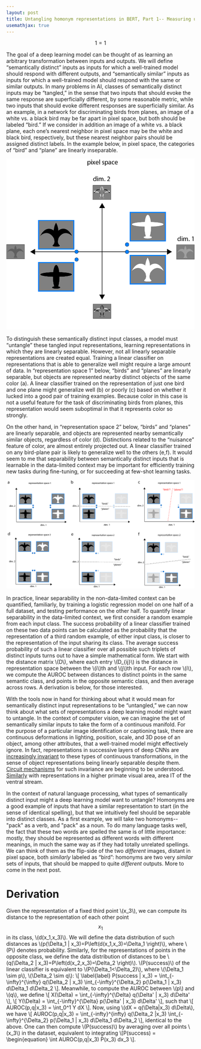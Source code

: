 ```yaml
---
layout: post
title: Untangling homonym representations in BERT, Part 1-- Measuring untangling
usemathjax: true
---
```


$$ 1 = 1 $$

The goal of a deep learning model can be thought of as learning an arbitrary transformation between inputs and outputs. We will define “semantically distinct” inputs as inputs for which a well-trained model should respond with different outputs, and “semantically similar” inputs as inputs for which a well-trained model should respond with the same or similar outputs. In many problems in AI, classes of semantically distinct inputs may be “tangled,” in the sense that two inputs that should evoke the same response are superficially different, by some reasonable metric, while two inputs that should evoke different responses are superficially similar. As an example, in a network for discriminating birds from planes, an image of a white vs. a black bird may be far apart in pixel space, but both should be labeled “bird.” If we consider in addition an image of a white vs. a black plane, each one’s nearest neighbor in pixel space may be the white and black bird, respectively, but these nearest neighbor pairs should be assigned distinct labels. In the example below, in pixel space, the categories of “bird” and “plane” are linearly inseparable.

![Birds and planes “tangled” in pixel space, projected on a pair of useful axes](/images/bird_plane_manifolds.png)

To distinguish these semantically distinct input classes, a model must “untangle” these tangled input representations, learning representations in which they are linearly separable. However, not all linearly separable representations are created equal. Training a linear classifier on representations that is able to generalize well might require a large amount of data. In “representation space 1” below, “birds” and “planes” are linearly separable, but objects are represented nearby distinct objects of the same color (a). A linear classifier trained on the representation of just one bird and one plane might generalize well (b) or poorly (c) based on whether it lucked into a good pair of training examples. Because color in this case is not a useful feature for the task of discriminating birds from planes, this representation would seem suboptimal in that it represents color so strongly.

On the other hand, in “representation space 2” below, “birds” and “planes” are linearly separable, and objects are represented nearby semantically similar objects, regardless of color (d). Distinctions related to the “nuisance” feature of color, are almost entirely projected out. A linear classifier trained on any bird-plane pair is likely to generalize well to the others (e,f). It would seem to me that separability between semantically distinct inputs that is learnable in the data-limited context may be important for efficiently training new tasks during fine-tuning, or for succeeding at few-shot learning tasks.

![Two “untangled” representations, and notions of linear separability](/images/bird_plane_linear_separability.png)

In practice, linear separability in the non-data-limited context can be quantified, familiarly, by training a logistic regression model on one half of a full dataset, and testing performance on the other half. To quantify linear separability in the data-limited context, we first consider a random example from each input class. The success probability of a linear classifier trained on these two data points can be calculated as the probability that the representation of a third random example, of either input class, is closer to the representation of the input sharing its class. The average success probability of such a linear classifier over all possible such triplets of distinct inputs turns out to have a simple mathematical form. We start with the distance matrix \\(D\\), where each entry \\(D_{ij}\\) is the distance in representation space between the \\(i\\)th and \\(j\\)th input. For each row \\(i\\), we compute the AUROC between distances to distinct points in the same semantic class, and points in the opposite semantic class, and then average across rows. A derivation is below, for those interested. 

With the tools now in hand for thinking about what it would mean for semantically distinct input representations to be “untangled,” we can now think about what sets of representations a deep learning model might want to untangle. In the context of computer vision, we can imagine the set of semantically similar inputs to take the form of a continuous manifold. For the purpose of a particular image identification or captioning task, there are continuous deformations in lighting, position, scale, and 3D pose of an object, among other attributes, that a well-trained model might effectively ignore. In fact, representations in successive layers of deep CNNs are [increasingly invariant](https://www.nature.com/articles/srep32672) to these types of continuous transformations, in the sense of object representations being linearly separable despite them. [Circuit mechanisms](https://distill.pub/2020/circuits/equivariance/) for such invariance are beginning to be understood. [Similarly](https://search.proquest.com/docview/213604251?pq-origsite=gscholar&fromopenview=true) with representations in a higher primate visual area, area IT of the ventral stream.

In the context of natural language processing, what types of semantically distinct input might a deep learning model want to untangle? Homonyms are a good example of inputs that have a similar representation to start (in the sense of identical spelling), but that we intuitively feel should be separable into distinct classes. As a first example, we will take two homonyms-- "pack" as a verb, and "pack" as a noun. To do many language tasks well, the fact that these two words are spelled the same is of little importance: mostly, they should be represented as different words with different meanings, in much the same way as if they had totally unrelated spellings. We can think of them as the flip-side of the two *different* images, distant in pixel space, both *similarly* labeled as “bird”: homonyms are two very *similar* sets of inputs, that should be mapped to quite *different* outputs. More to come in the next post.

# Derivation

Given the representation of a fixed third point \\(x_3\\), we can compute its distance to the representation of each other point $$x_1$$ in its class, \\(d(x_1,x_3)\\). We will define the data distribution of such distances as \\(p(\Delta_1 | x_3)=P\left(d(x_1,x_3)=\Delta_1 \right)\\), where \\(P\\) denotes probability. Similarly, for the representations of points in the opposite class, we define the data distribution of distances to be \\(q(\Delta_2 | x_3)=P\left(d(x_2,x_3)=\Delta_2 \right)\\). \\(P(success)\\) of the linear classifier is equivalent to \\(P(\Delta_1<\Delta_2)\\), where \\(\Delta_1 \sim p\\), \\(\Delta_2 \sim q\\):
\\[ \label{label} P(success | x_3) = \int_{-\infty}^{\infty} q(\Delta_2 | x_3) \int_{-\infty}^{\Delta_2} p(\Delta_1 | x_3) d\Delta_1 d\Delta_2 \\].
Meanwhile, to compute the AUROC between \\(p\\) and \\(q\\), we define
\\[ X(\Delta) = \int_{-\infty}^{\Delta} q(\Delta' | x_3) d\Delta' \\],
\\[ Y(\Delta) = \int_{-\infty}^{\Delta} p(\Delta' | x_3) d\Delta' \\], such that 
\\[ AUROC(p,q|x_3) = \int_0^1 Y dX \\].
Now, using \\(dX = q(\Delta|x_3) d\Delta\\), we have 
\\[ AUROC(p,q|x_3) = \int_{-infty}^{infty} q(\Delta_2 |x_3) \int_{-\infty}^{\Delta_2} p(\Delta_1 | x_3) d\Delta_1 d\Delta_2 \\], identical to the above. One can then compute \\(P(success)\\) by averaging over all points \\(x_3\\) in the dataset, equivalent to integrating
\\[P(success) = \begin{equation} \int AUROC(p,q|x_3) P(x_3) dx_3 \\].
